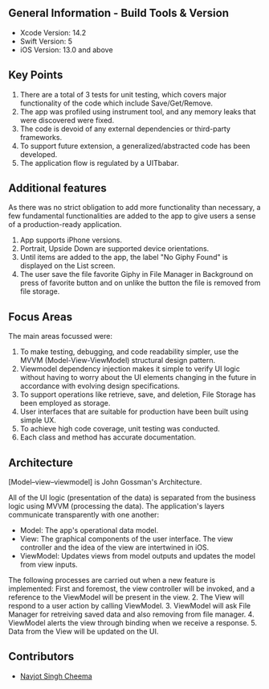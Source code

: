 ## General Information - Build Tools & Version 

- Xcode Version: 14.2
- Swift Version: 5
- iOS Version: 13.0 and above

## Key Points

1. There are a total of 3 tests for unit testing, which covers major functionality of the code which include Save/Get/Remove.
2. The app was profiled using instrument tool, and any memory leaks that were discovered were fixed.
3. The code is devoid of any external dependencies or third-party frameworks.
5. To support future extension, a generalized/abstracted code has been developed.
6. The application flow is regulated by a UITbabar.

## Additional features

As there was no strict obligation to add more functionality than necessary, a few fundamental functionalities are added to the app to give users a sense of a production-ready application.

1. App supports iPhone versions. 
2. Portrait, Upside Down are supported device orientations. 
3. Until items are added to the app, the label "No Giphy Found" is displayed on the List screen. 
4. The user save the file favorite Giphy in File Manager in Background on press of favorite button and on unlike the button the file is removed from file storage.


## Focus Areas

The main areas focussed were:

1. To make testing, debugging, and code readability simpler, use the MVVM (Model-View-ViewModel) structural design pattern. 
2. Viewmodel dependency injection makes it simple to verify UI logic without having to worry about the UI elements changing in the future in accordance with evolving design specifications. 
2. To support operations like retrieve, save, and deletion, File Storage has been employed as  storage. 
3. User interfaces that are suitable for production have been built using simple UX. 
4. To achieve high code coverage, unit testing was conducted. 
5. Each class and method has accurate documentation.

## Architecture

[Model–view–viewmodel] is John Gossman's Architecture.

All of the UI logic (presentation of the data) is separated from the business logic using MVVM (processing the data). The application's layers communicate transparently with one another: 
- Model: The app's operational data model. 
- View: The graphical components of the user interface. The view controller and the idea of the view are intertwined in iOS. 
- ViewModel: Updates views from model outputs and updates the model from view inputs.

The following processes are carried out when a new feature is implemented: 
First and foremost, the view controller will be invoked, and a reference to the ViewModel will be present in the view. 
2. The View will respond to a user action by calling ViewModel. 
3. ViewModel will ask File Manager for retreiving saved data and also removing from file manager.
4. ViewModel alerts the view through binding when we receive a response. 
5. Data from the View will be updated on the UI.

## Contributors

- [Navjot Singh Cheema](https://www.linkedin.com/in/cheemanavjot)
